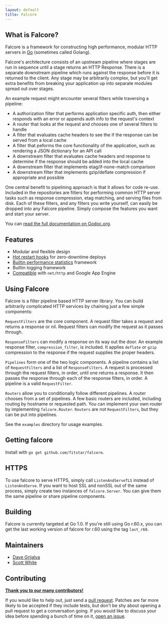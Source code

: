 ```yaml
---
layout: default
title: Falcore
---
```

## What is Falcore?

Falcore is a framework for constructing high performance, modular HTTP servers in [Go][go] (sometimes called Golang).

Falcore's architecture consists of an upstream pipeline where stages are run in sequence until a stage returns an HTTP Response.  There is a separate downstream pipeline which runs against the response before it is returned to the client.  Any stage may be arbitrarily complex, but you'll get extra benefits from breaking your application up into separate modules spread out over stages.

An example request might encounter several filters while traversing a pipeline:

* A authorization filter that performs application specific auth, then either responds with an error or appends auth info to the request's context
* A router that looks at the request and chooses one of several filters to handle
* A filter that evaluates cache headers to see the if the response can be served from a local cache
* A filter that peforms the core functionality of the application, such as rendering a JSON dictionary for an API call
* A downstream filter that evaluates cache headers and response to determine if the response should be added into the local cache
* A downstream filter that implements etag/if-none-match comparison
* A downstream filter that implements gzip/deflate compression if appropriate and possible

One central benefit to pipelining approach is that it allows for code re-use.  Included in the repositories are filters for performing common HTTP server tasks such as response compression, etag matching, and serving files from disk.  Each of these filters, and any filters you write yourself, can easily be dropped into any Falcore pipeline.  Simply compose the features you want and start your server.

You can [read the full documentation on Godoc.org](http://godoc.org/github.com/fitstar/falcore).

## Features

* Modular and flexible design
* [Hot restart hooks](hot_restart.html) for zero-downtime deploys
* [Builtin performance statistics](performance.html) framework
* Builtin logging framework
* [Compatible](compatibility.html) with `net/http` and Google App Engine

## Using Falcore

Falcore is a filter pipeline based HTTP server library.  You can build arbitrarily complicated HTTP services by chaining just a few simple components:
	
`RequestFilters` are the core component.  A request filter takes a request and returns a response or nil.  Request filters can modify the request as it passes through.

`ResponseFilters` can modify a response on its way out the door.  An example response filter, `compression_filter`, is included.  It applies `deflate` or `gzip` compression to the response if the request supplies the proper headers.

`Pipelines` form one of the two logic components.  A pipeline contains a list of `RequestFilters` and a list of `ResponseFilters`.  A request is processed through the request filters, in order, until one returns a response.  It then passes the response through each of the response filters, in order.  A pipeline is a valid `RequestFilter`.

`Routers` allow you to conditionally follow different pipelines.  A router chooses from a set of pipelines.  A few basic routers are included, including routing by hostname or requested path.  You can implement your own router by implementing `falcore.Router`.  `Routers` are not `RequestFilters`, but they can be put into pipelines.

See the `examples` directory for usage examples.

## Getting falcore

Install with `go get github.com/fitstar/falcore`.

## HTTPS

To use falcore to serve HTTPS, simply call `ListenAndServeTLS` instead of `ListenAndServe`.  If you want to host SSL and nonSSL out of the same process, simply create two instances of `falcore.Server`.  You can give them the same pipeline or share pipeline components.

## Building

Falcore is currently targeted at Go 1.0.  If you're still using Go r.60.x, you can get the last working version of falcore for r.60 using the tag `last_r60`.

## Maintainers

* [Dave Grijalva](http://www.github.com/dgrijalva)
* [Scott White](http://www.github.com/smw1218)


## Contributing

[**Thank you to our many contributors!**](https://github.com/fitstar/falcore/graphs/contributors)

If you would like to help out, just send a [pull request](https://github.com/fitstar/falcore/pulls).  Patches are far more likely to be accepted if they include tests, but don't be shy about opening a pull request to get a conversation going.  If you would like to discuss your idea before spending a bunch of time on it, [open an issue](https://github.com/fitstar/falcore/issues).



[go]: http://www.golang.org
